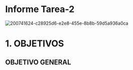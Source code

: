 # Informe Tarea-2
![200741624-c28925d6-e2e8-455e-8b8b-59d5a936a0ca](https://user-images.githubusercontent.com/117187676/201806867-f4210a42-8761-4a03-a318-2fd5b4290bfe.png)
# 1. OBJETIVOS
## OBJETIVO GENERAL
